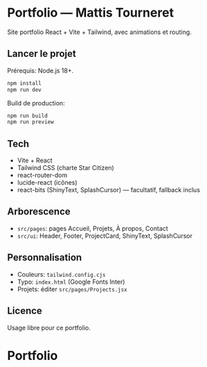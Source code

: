 # Portfolio — Mattis Tourneret

Site portfolio React + Vite + Tailwind, avec animations et routing.

## Lancer le projet

Prérequis: Node.js 18+.

```bash
npm install
npm run dev
```

Build de production:

```bash
npm run build
npm run preview
```

## Tech
- Vite + React
- Tailwind CSS (charte Star Citizen)
- react-router-dom
- lucide-react (icônes)
- react-bits (ShinyText, SplashCursor) — facultatif, fallback inclus

## Arborescence
- `src/pages`: pages Accueil, Projets, À propos, Contact
- `src/ui`: Header, Footer, ProjectCard, ShinyText, SplashCursor

## Personnalisation
- Couleurs: `tailwind.config.cjs`
- Typo: `index.html` (Google Fonts Inter)
- Projets: éditer `src/pages/Projects.jsx`

## Licence
Usage libre pour ce portfolio.
# Portfolio